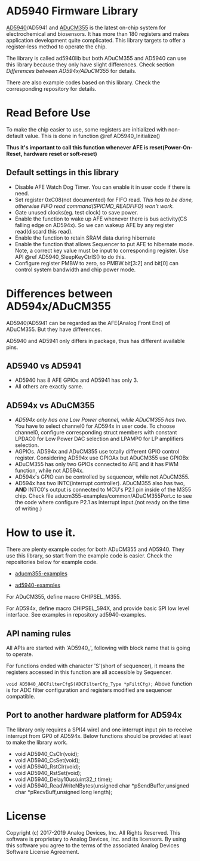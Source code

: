 AD5940 Firmware Library
======================================================
[AD5940](https://www.analog.com/en/products/ad5940.html)/AD5941 and [ADuCM355](https://www.analog.com/en/products/aducm355.html) is the latest on-chip system for electrochemical and biosensors. It has more than 180 registers and makes application development quite complicated. This library targets to offer a register-less method to operate the chip.

The library is called ad5940lib but both ADuCM355 and AD5940 can use this library because they only have slight differences. Check section *Differences between AD594x/ADuCM355* for details.

There are also example codes based on this library. Check the corresponding repository for details.
# Read Before Use

To make the chip easier to use, some registers are initialized with non-default value. This is done in function @ref AD5940_Initialize()

**Thus it's important to call this function whenever AFE is reset(Power-On-Reset, hardware reset or soft-reset)**

## Default settings in this library
- Disable AFE Watch Dog Timer. You can enable it in user code if there is need.
- Set register 0xC08(not documented) for FIFO read. *This has to be done, otherwise FIFO read command(SPICMD_READFIFO) won't work.*
- Gate unused clocks(eg. test clock) to save power.
- Enable the function to wake up AFE whenever there is bus activity(CS falling edge on AD594x). So we can wakeup AFE by any register read(discard this read).
- Enable the function to retain SRAM data during hibernate
- Enable the function that allows Sequencer to put AFE to hibernate mode. Note, a correct key value must be input to corresponding register. Use API @ref AD5940_SleepKeyCtrlS() to do this.
- Configure register PMBW to zero, so PMBW.bit[3:2] and bit[0] can control system bandwidth and chip power mode.

# Differences between AD594x/ADuCM355
AD5940/AD5941 can be regarded as the AFE(Analog Front End) of ADuCM355. But they have differences.

AD5940 and AD5941 only differs in package, thus has different available pins.
## AD5940 vs AD5941
- AD5940 has 8 AFE GPIOs and AD5941 has only 3.
- All others are exactly same.
## AD594x vs ADuCM355
- *AD594x only has one Low Power channel, while ADuCM355 has two.* You have to select channel0 for AD594x in user code. To choose channel0, configure corresponding struct members with constant LPDAC0 for Low Power DAC selection and LPAMP0 for LP amplifiers selection.
- AGPIOs. AD594x and ADuCM355 use totally different GPIO control register. Considering AD594x use GPIOAx but ADuCM355 use GPIOBx
- ADuCM355 has only two GPIOs connected to AFE and it has PWM function, while not AD594x.
- AD594x's GPIO can be controlled by sequencer,  while not ADuCM355.
- AD594x has two INTC(interrupt controller). ADuCM355 also has two, **AND** INTC0's output is connected to MCU's P2.1 pin inside of the M355 chip. Check file aducm355-examples/common/ADuCM355Port.c to see the code where configure P2.1 as interrupt input.(not ready on the time of writing.)

# How to use it.
There are plenty example codes for both ADuCM355 and AD5940. They use this library, so start from the example code is easier. Check the repositories below for example code.

- [aducm355-examples](https://github.com/analogdevicesinc/aducm355-examples)

- [ad5940-examples](https://github.com/analogdevicesinc/ad5940-examples)

For ADuCM355, define macro CHIPSEL_M355. 

For AD594x, define macro CHIPSEL_594X, and provide basic SPI low level interface. See examples in repository ad5940-examples.

## API naming rules
All APIs are started with 'AD5940_', following with block name that is going to operate.

For functions ended with character 'S'(short of sequencer), it means the registers accessed in this function are all accessible by Sequencer.

```void AD5940_ADCFilterCfgS(ADCFilterCfg_Type *pFiltCfg);```
Above function is for ADC filter configuration and registers modified are sequencer compatible.
## Port to another hardware platform for AD594x
The library only requires a SPI(4 wire) and one interrupt input pin to receive interrupt from GP0 of AD594x.
Below functions should be provided at least to make the library work.
- void      AD5940_CsClr(void);
- void      AD5940_CsSet(void);
- void      AD5940_RstClr(void);
- void      AD5940_RstSet(void);
- void      AD5940_Delay10us(uint32_t time);
- void      AD5940_ReadWriteNBytes(unsigned char *pSendBuffer,unsigned char *pRecvBuff,unsigned long length);
# License
Copyright (c) 2017-2019 Analog Devices, Inc. All Rights Reserved.
This software is proprietary to Analog Devices, Inc. and its licensors.
By using this software you agree to the terms of the associated
Analog Devices Software License Agreement.
